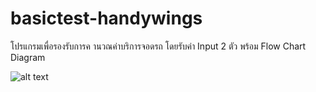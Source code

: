 # basictest-handywings
โปรแกรมเพื่อรองรับการค านวณค่าบริการจอดรถ โดยรับค่า Input 2 ตัว  พร้อม  Flow Chart Diagram 

![alt text](https://i.imgur.com/I7jCqdO.png)
